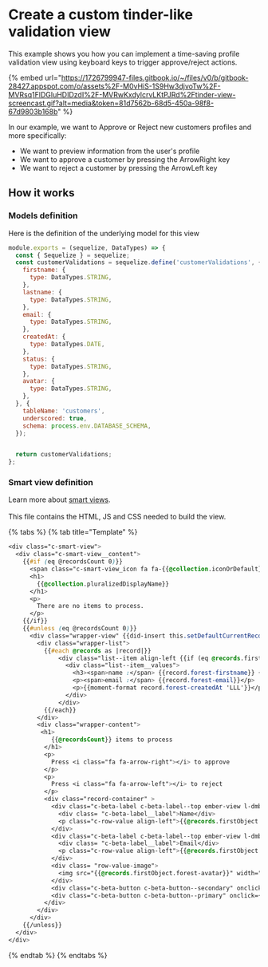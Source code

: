 # Create a custom tinder-like validation view

This example shows you how you can implement a time-saving profile validation view using keyboard keys to trigger approve/reject actions.&#x20;

{% embed url="https://1726799947-files.gitbook.io/~/files/v0/b/gitbook-28427.appspot.com/o/assets%2F-M0vHiS-1S9Hw3djvoTw%2F-MVRsq1FlDGIuHDIDzdI%2F-MVRwKxdylcrvLKtPJRd%2Ftinder-view-screencast.gif?alt=media&token=81d7562b-68d5-450a-98f8-67d9803b168b" %}

In our example, we want to Approve or Reject new customers profiles and more specifically:

* We want to preview information from the user's profile
* We want to approve a customer by pressing the ArrowRight key
* We want to reject a customer by pressing the ArrowLeft key

## How it works

### Models definition

Here is the definition of the underlying model for this view

```javascript
module.exports = (sequelize, DataTypes) => {
  const { Sequelize } = sequelize;
  const customerValidations = sequelize.define('customerValidations', {
    firstname: {
      type: DataTypes.STRING,
    },
    lastname: {
      type: DataTypes.STRING,
    },
    email: {
      type: DataTypes.STRING,
    },
    createdAt: {
      type: DataTypes.DATE,
    },
    status: {
      type: DataTypes.STRING,
    },
    avatar: {
      type: DataTypes.STRING,
    },
  }, {
    tableName: 'customers',
    underscored: true,
    schema: process.env.DATABASE_SCHEMA,
  });


  return customerValidations;
};

```

### Smart view definition

Learn more about [smart views](./).\
\
This file contains the HTML, JS and CSS needed to build the view.

{% tabs %}
{% tab title="Template" %}
```css
<div class="c-smart-view">
  <div class="c-smart-view__content">
    {{#if (eq @recordsCount 0)}}
      <span class="c-smart-view_icon fa fa-{{@collection.iconOrDefault}} fa-5x"></span>
      <h1>
        {{@collection.pluralizedDisplayName}}
      </h1>
      <p>
        There are no items to process.
      </p>
    {{/if}}
    {{#unless (eq @recordsCount 0)}}
      <div class="wrapper-view" {{did-insert this.setDefaultCurrentRecord}}>
        <div class="wrapper-list">
          {{#each @records as |record|}}
              <div class="list--item align-left {{if (eq @records.firstObject record) 'selected'}}">
                <div class="list--item__values">
                  <h3><span>name :</span> {{record.forest-firstname}} {{record.forest-lastname}}</h3>
                  <p><span>email :</span> {{record.forest-email}}</p>
                  <p>{{moment-format record.forest-createdAt 'LLL'}}</p>
                </div>
              </div>
          {{/each}}
        </div>
        <div class="wrapper-content">
         <h1>
            {{@recordsCount}} items to process
          </h1>
          <p>
            Press <i class="fa fa-arrow-right"></i> to approve
          </p>
          <p>
            Press <i class="fa fa-arrow-left"></i> to reject
          </p>
          <div class="record-container" >
            <div class="c-beta-label c-beta-label--top ember-view l-dmb">
              <div class= "c-beta-label__label">Name</div>
              <p class="c-row-value align-left">{{@records.firstObject.forest-firstname}} {{@records.firstObject.forest-lastname}}</p>
            </div>
            <div class="c-beta-label c-beta-label--top ember-view l-dmb">
              <div class= "c-beta-label__label">Email</div>
              <p class="c-row-value align-left">{{@records.firstObject.forest-email}}</p>
            </div>
            <div class= "row-value-image">
              <img src="{{@records.firstObject.forest-avatar}}" width="300" height="400">
            </div>
            <div class="c-beta-button c-beta-button--secondary" onclick={{ action 'triggerSmartAction' @collection 'reject' @records.firstObject}}>Reject</div>
            <div class="c-beta-button c-beta-button--primary" onclick={{ action 'triggerSmartAction' @collection 'approve' @records.firstObject}}>Approve</div>
          </div>
        </div>
      </div>
    {{/unless}}
  </div>
</div>
```
{% endtab %}
{% endtabs %}
